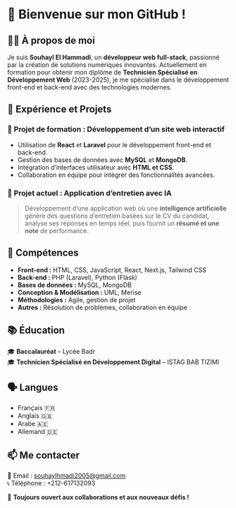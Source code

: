 # 👋 Bienvenue sur mon GitHub !  

## 🧑‍💻 À propos de moi  
Je suis **Souhayl El Hammadi**, un **développeur web full-stack**, passionné par la création de solutions numériques innovantes. Actuellement en formation pour obtenir mon diplôme de **Technicien Spécialisé en Développement Web** (2023-2025), je me spécialise dans le développement front-end et back-end avec des technologies modernes.  

## 🚀 Expérience et Projets  
### **📌 Projet de formation : Développement d’un site web interactif**  
- Utilisation de **React** et **Laravel** pour le développement front-end et back-end.  
- Gestion des bases de données avec **MySQL** et **MongoDB**.  
- Intégration d’interfaces utilisateur avec **HTML et CSS**.  
- Collaboration en équipe pour intégrer des fonctionnalités avancées.  

### **🤖 Projet actuel : Application d’entretien avec IA**  
> Développement d’une application web où une **intelligence artificielle** génère des questions d’entretien basées sur le CV du candidat, analyse ses réponses en temps réel, puis fournit un **résumé et une note** de performance.  

## 🔧 Compétences  
- **Front-end :** HTML, CSS, JavaScript, React, Next.js, Tailwind CSS  
- **Back-end :** PHP (Laravel), Python (Flask)  
- **Bases de données :** MySQL, MongoDB  
- **Conception & Modélisation :** UML, Merise  
- **Méthodologies :** Agile, gestion de projet  
- **Autres :** Résolution de problèmes, collaboration en équipe  

## 📚 Éducation  
🎓 **Baccalauréat** – Lycée Badr  
🎓 **Technicien Spécialisé en Développement Digital** – ISTAG BAB TIZIMI  

## 🗣️ Langues  
- Français 🇫🇷  
- Anglais 🇬🇧  
- Arabe 🇦🇪  
- Allemand 🇩🇪  

## 📫 Me contacter  
📧 Email : [souhaylhmadi2005@gmail.com](mailto:souhaylhmadi2005@gmail.com)  
📞 Téléphone : +212-617132093  
 

🚀 **Toujours ouvert aux collaborations et aux nouveaux défis !**  
